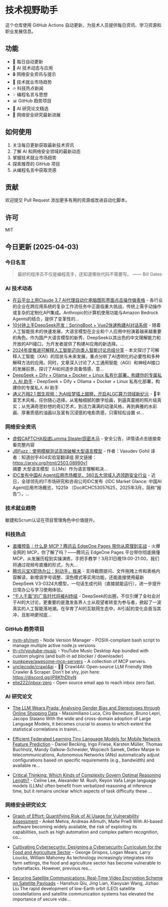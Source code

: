 # 技术视野助手

这个仓库使用 GitHub Actions 自动更新，为技术人员提供每日资讯、学习资源和职业发展信息。

## 功能

- 🔄 每日自动更新
- 🤖 AI 技术动态与应用
- 🔒 网络安全资讯与提示
- 💼 技术就业市场趋势
- 🔥 科技热点新闻
- 💡 编程名言与思想
- 📊 GitHub 趋势项目
- 📝 AI 研究论文精选
- 🔐 网络安全研究最新进展

## 如何使用

1. 关注每日更新获取最新技术资讯
2. 了解 AI 和网络安全领域的最新动态
3. 掌握技术就业市场趋势
4. 探索推荐的 GitHub 项目
5. 从编程名言中获取灵感

## 贡献

欢迎提交 Pull Request 添加更多有用的资源或改进自动化脚本。

## 许可

MIT

## 今日更新 (2025-04-03)

### 今日名言

> 最好的程序员不仅是编程高手，还知道哪些代码不需要写。 —— Bill Gates

### AI 技术动态

- [在云平台上用Claude 3.7 AI代理自动化电脑图形界面点击操作做表格](https://i-operation.csdnimg.cn/images/8efd18d5d7054f77a81294a14cd80ad5.png) - 各行业的企业在跨应用系统的复杂工作流任务中正面临重大挑战，传统上需手动操作或复杂的定制化API集成。Anthropic的计算机使用功能与Amazon Bedrock Agents的结合，提供了变革性的...
- [10分钟上手DeepSeek开发：SpringBoot + Vue2快速构建AI对话系统](https://i-operation.csdnimg.cn/images/8efd18d5d7054f77a81294a14cd80ad5.png) - 随着人工智能技术的快速发展，大语言模型在企业和个人应用中扮演着越来越重要的角色。作为国产大语言模型的新秀，DeepSeek以其出色的中文理解能力和开放的API接口，为开发者提供了构建AI应用的新选择。...
- [2024年度推进可解释人工智能迈向类人智能讨论总结分享](https://i-operation.csdnimg.cn/images/8efd18d5d7054f77a81294a14cd80ad5.png) - 本文探讨了可解释人工智能（XAI）的现状与未来发展，重点分析了AI透明化的必要性和多种解释方法的应用。同时，文章深入讨论了人工通用智能（AGI）和神经AI接口的发展前景，探讨了AI如何逐步具备情感、意...
- [DeepSeek + Dify + Ollama + Docker + Linux 私有化部署，构建你的专属私人 AI 助手](https://i-operation.csdnimg.cn/images/8efd18d5d7054f77a81294a14cd80ad5.png) - DeepSeek + Dify + Ollama + Docker + Linux 私有化部署，构建你的专属私人 AI 助手
- [通义万相2.1 图生视频：为AI绘梦插上翅膀，开启ALGC算力领域新纪元](https://i-operation.csdnimg.cn/images/8efd18d5d7054f77a81294a14cd80ad5.png) - 🎨丰富艺术风格，任你随心选择。从笔触细腻的数字绘画，到逼真震撼的照片级真实；从充满奇思妙想的奇幻艺术，到活力满满的动漫风格，再到典雅的水彩画、厚重质感的油画以及富有沉浸感的电影质感，只需轻松设置 st...


### 网络安全资讯

- [虚假CAPTCHA投递Lumma Stealer窃密木马](https://www.anquanke.com/post/id/306195) - 安全公告，详情请点击链接查看完整内容
- [JBFuzz：使用模糊测试高效破解大型语言模型](https://paper.seebug.org/3311/) - 作者：Vasudev Gohil
译者：知道创宇404实验室翻译组
原文链接：https://arxiv.org/html/2503.08990v1  
摘要
大型语言模型（LLMs）作为语言理解和决...
- [IDC发布中国AI Agent应用市场概览，360五大领域入选领跑安全行业](https://www.4hou.com/posts/5Mg8) - 近日，全球领先的IT市场研究和咨询公司IDC发布《IDC Market Glance: 中国AI Agent应用市场概览，1Q25》 （Doc#CHC53057625，2025年3月，简称“报告”），...


### 技术就业趋势

敏捷和Scrum认证在项目管理角色中价值提升。

### 科技热点

- [直播预告｜什么是 MCP？腾讯云 EdgeOne Pages 带你从原理到实战](https://cloud.tencent.com/developer/article/2509132) - 火爆全网的 MCP，你了解了吗？——腾讯云 EdgeOne Pages 平台带你彻底搞懂 MCP，从发展历程到实操演练，手把手教学！3月31日晚19:00-21:00，我们将通过视频号直播的形式，为大...
- [腾讯元宝X职场办公：别动手，我来](https://cloud.tencent.com/developer/article/2509265) - 支持截图提问、文件拖拽上传和表格内容解读，新增调字号调整、深色模式等实用功能，还能直接使用最新DeepSeek V3-0324大模型，一句话生成代码（直接就能运行），进一步提升日常办公与学习使用体验。
- [“千人千面”的广告时代将被AI终结](https://cloud.tencent.com/developer/article/2509266) - DeepSeek的出圈，不仅引爆了全社会对于AI的大讨论，更重要的是激发各界人士从观望者转变为参与者，掀起了一波真实的人工智能落地潮。在孕育了AI的互联网生态中，AI引起的变化会首当其冲，且影响更彻底...


### GitHub 趋势项目

- [nvm-sh/nvm](https://github.com/nvm-sh/nvm) - Node Version Manager - POSIX-compliant bash script to manage multiple active node.js versions
- [th-ch/youtube-music](https://github.com/th-ch/youtube-music) - YouTube Music Desktop App bundled with custom plugins (and built-in ad blocker / downloader)
- [punkpeye/awesome-mcp-servers](https://github.com/punkpeye/awesome-mcp-servers) - A collection of MCP servers.
- [unclecode/crawl4ai](https://github.com/unclecode/crawl4ai) - 🚀🤖 Crawl4AI: Open-source LLM Friendly Web Crawler & Scraper. Don't be shy, join here: https://discord.gg/jP8KfhDhyN
- [elie222/inbox-zero](https://github.com/elie222/inbox-zero) - Open source email app to reach inbox zero fast.




### AI 研究论文

- [The LLM Wears Prada: Analysing Gender Bias and Stereotypes through
  Online Shopping Data](http://arxiv.org/abs/2504.01951v1) - Massimiliano Luca, Ciro Beneduce, Bruno Lepri, Jacopo Staiano
  With the wide and cross-domain adoption of Large Language Models, it becomes
crucial to assess to which extent the statistical correlations in trainin...

- [Efficient Federated Learning Tiny Language Models for Mobile Network
  Feature Prediction](http://arxiv.org/abs/2504.01947v1) - Daniel Becking, Ingo Friese, Karsten Müller, Thomas Buchholz, Mandy Galkow-Schneider, Wojciech Samek, Detlev Marpe
  In telecommunications, Autonomous Networks (ANs) automatically adjust
configurations based on specific requirements (e.g., bandwidth) and available
re...

- [Critical Thinking: Which Kinds of Complexity Govern Optimal Reasoning
  Length?](http://arxiv.org/abs/2504.01935v1) - Celine Lee, Alexander M. Rush, Keyon Vafa
  Large language models (LLMs) often benefit from verbalized reasoning at
inference time, but it remains unclear which aspects of task difficulty these
...



### 网络安全研究论文

- [Graph of Effort: Quantifying Risk of AI Usage for Vulnerability
  Assessment](http://arxiv.org/abs/2503.16392v1) - Anket Mehra, Andreas Aßmuth, Malte Prieß
  With AI-based software becoming widely available, the risk of exploiting its
capabilities, such as high automation and complex pattern recognition, co...

- [Cultivating Cybersecurity: Designing a Cybersecurity Curriculum for the
  Food and Agriculture Sector](http://arxiv.org/abs/2503.16292v1) - George Grispos, Logan Mears, Larry Loucks, William Mahoney
  As technology increasingly integrates into farm settings, the food and
agriculture sector has become vulnerable to cyberattacks. However, previous
res...

- [Securing Satellite Communications: Real-Time Video Encryption Scheme on
  Satellite Payloads](http://arxiv.org/abs/2503.16287v1) - Hanshuo Qiu, Jing Lian, Xiaoyuan Wang, Jizhao Liu
  The rapid development of low-Earth orbit (LEO) satellite constellations and
satellite communication systems has elevated the importance of secure vide...

